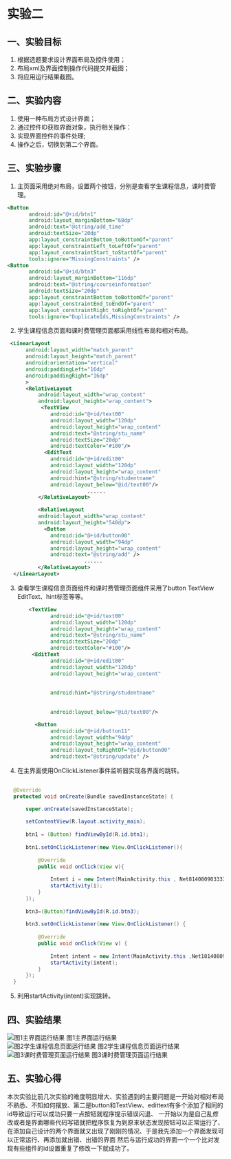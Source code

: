 # 实验二
## 一、实验目标
1. 根据选题要求设计界面布局及控件使用； 
2. 布局xml及界面控制操作代码提交并截图； 
3. 将应用运行结果截图。 
## 二、实验内容
1. 使用一种布局方式设计界面； 
2. 通过控件ID获取界面对象，执行相关操作： 
3. 实现界面控件的事件处理; 
4. 操作之后，切换到第二个界面。  
## 三、实验步骤
 1. 主页面采用绝对布局，设置两个按钮，分别是查看学生课程信息，课时费管理。  
 ```xml
 <Button
        android:id="@+id/btn1"
        android:layout_marginBottom="68dp"
        android:text="@string/add_time"
        android:textSize="20dp"
        app:layout_constraintBottom_toBottomOf="parent"
        app:layout_constraintLeft_toLeftOf="parent"
        app:layout_constraintStart_toStartOf="parent"
        tools:ignore="MissingConstraints" />
<Button
        android:id="@+id/btn3"
        android:layout_marginBottom="116dp"
        android:text="@string/courseinformation"
        android:textSize="20dp"
        app:layout_constraintBottom_toBottomOf="parent"
        app:layout_constraintEnd_toEndOf="parent"
        app:layout_constraintRight_toRightOf="parent"
        tools:ignore="DuplicateIds,MissingConstraints" />
 ```
  2. 学生课程信息页面和课时费管理页面都采用线性布局和相对布局。  
  ```xml
   <LinearLayout
        android:layout_width="match_parent"
        android:layout_height="match_parent"
        android:orientation="vertical"
        android:paddingLeft="16dp"
        android:paddingRight="16dp"
        >
        <RelativeLayout
            android:layout_width="wrap_content"
            android:layout_height="wrap_content">
             <TextView
                android:id="@+id/text00"
                android:layout_width="120dp"
                android:layout_height="wrap_content"
                android:text="@string/stu_name"
                android:textSize="20dp"
                android:textColor="#100"/>
              <EditText
                android:id="@+id/edit00"
                android:layout_width="120dp"
                android:layout_height="wrap_content"
                android:hint="@string/studentname"
                android:layout_below="@id/text00"/>
                            ......
            </RelativeLayout>

            <RelativeLayout
            android:layout_width="wrap_content"
            android:layout_height="540dp"> 
              <Button
                android:id="@+id/button00"
                android:layout_width="94dp"
                android:layout_height="wrap_content"
                android:text="@string/add" />
                           ......
            </RelativeLayout>
    </LinearLayout>
```
  3. 查看学生课程信息页面组件和课时费管理页面组件采用了button TextView EditText、hint标签等等。
  ```xml
         <TextView
                android:id="@+id/text00"
                android:layout_width="120dp"
                android:layout_height="wrap_content"
                android:text="@string/stu_name"
                android:textSize="20dp"
                android:textColor="#100"/>
          <EditText
                android:id="@+id/edit00"
                android:layout_width="120dp"
                android:layout_height="wrap_content"
                    
                    
                android:hint="@string/studentname"
                    
                    
                android:layout_below="@id/text00"/>

           <Button
                android:id="@+id/button11"
                android:layout_width="94dp"
                android:layout_height="wrap_content"
                android:layout_toRightOf="@id/button00"
                android:text="@string/update" />
```
  4. 在主界面使用OnClickListener事件监听器实现各界面的跳转。  
  ```java
       
    @Override
    protected void onCreate(Bundle savedInstanceState) {

        super.onCreate(savedInstanceState);
        
        setContentView(R.layout.activity_main);
        
        btn1 = (Button) findViewById(R.id.btn1);
        
        btn1.setOnClickListener(new View.OnClickListener(){
        
            @Override
            public void onClick(View v){
            
                Intent i = new Intent(MainActivity.this , Net814080903333TeacherHomeActivity.class);
                startActivity(i);
            }
        });
        
        btn3=(Button)findViewById(R.id.btn3);
        
        btn3.setOnClickListener(new View.OnClickListener() {
        
            @Override
            public void onClick(View v) {
            
                Intent intent = new Intent(MainActivity.this ,Net1814080903333StudentsInformationActivity2.class);
                startActivity(intent);
            }
        });
    }
  ```
5. 利用startActivity(intent)实现跳转。    
## 四、实验结果
![图1主界面运行结果](https://github.com/yichouge/android-labs-2020/blob/master/students/net1814080903333/ExperimentalResult/lab3.png?raw=true)   图1主界面运行结果  
![图2学生课程信息页面运行结果](https://github.com/yichouge/android-labs-2020/blob/master/students/net1814080903333/ExperimentalResult/lab4.1.png?raw=true)  图2学生课程信息页面运行结果  
![图3课时费管理页面运行结果](https://github.com/yichouge/android-labs-2020/blob/master/students/net1814080903333/ExperimentalResult/lab4.2.png?raw=true)  图3课时费管理页面运行结果  
## 五、实验心得  
本次实验比前几次实验的难度明显增大、实验遇到的主要问题是一开始对相对布局不熟悉、不知如何摆放、第二是button和TextView、edittext有多个添加了相同的id导致运行可以成功只要一点按钮就程序提示错误闪退、
一开始以为是自己乱修改或者是界面哪些代码写错就把程序恢复为到原来状态发现按钮可以正常运行了、在添加自己设计的两个界面就又出现了刚刚的情况、于是我先添加一个界面发现可以正常运行、再添加就出错、出错的界面
然后与运行成功的界面一个一个比对发现有些组件的id设置重复了修改一下就成功了。


